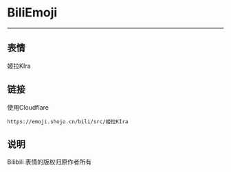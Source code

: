 # BiliEmoji
---
## 表情
姬拉KIra
## 链接
使用Cloudflare
```
https://emoji.shojo.cn/bili/src/姬拉KIra
```
## 说明
Bilibili 表情的版权归原作者所有

